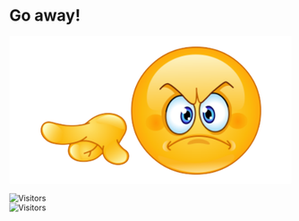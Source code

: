 # Go away!
![](image/go_away_nobg.png)

![Visitors](https://github-readme-stats.vercel.app/api/top-langs/?username=dishanttayade&langs_count=8&layout=compact)
<br />
![Visitors](https://visitor-badge-reloaded.herokuapp.com/badge?page_id=dishanttayade&color=blue)
<!--Hello>
